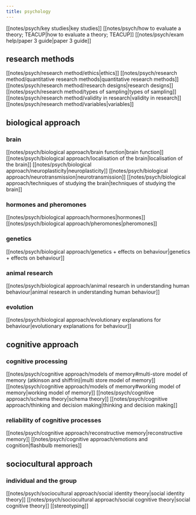 ```yaml
---
title: psychology
---
```

[[notes/psych/key studies|key studies]] 
[[notes/psych/how to evaluate a theory; TEACUP|how to evaluate a theory; TEACUP]] 
[[notes/psych/exam help/paper 3 guide|paper 3 guide]] 
## research methods
[[notes/psych/research method/ethics|ethics]]
[[notes/psych/research method/quantitative research methods|quantitative research methods]]
[[notes/psych/research method/research designs|research designs]]
[[notes/psych/research method/types of sampling|types of sampling]]
[[notes/psych/research method/validity in research|validity in research]]
[[notes/psych/research method/variables|variables]]
## biological approach
### brain 
[[notes/psych/biological approach/brain function|brain function]]
[[notes/psych/biological approach/localisation of the brain|localisation of the brain]]
[[notes/psych/biological approach/neuroplasticity|neuroplasticity]]
[[notes/psych/biological approach/neurotransmission|neurotransmission]]
[[notes/psych/biological approach/techniques of studying the brain|techniques of studying the brain]]
### hormones and pheromones
[[notes/psych/biological approach/hormones|hormones]]
[[notes/psych/biological approach/pheromones|pheromones]]
### genetics
[[notes/psych/biological approach/genetics + effects on behaviour|genetics + effects on behaviour]]
### animal research 
[[notes/psych/biological approach/animal research in understanding human behaviour|animal research in understanding human behaviour]]
### evolution
[[notes/psych/biological approach/evolutionary explanations for behaviour|evolutionary explanations for behaviour]] 
## cognitive approach
### cognitive processing
[[notes/psych/cognitive approach/models of memory#multi-store model of memory (atkinson and shiffrin)|multi store model of memory]]
[[notes/psych/cognitive approach/models of memory#working model of memory|working model of memory]]
[[notes/psych/cognitive approach/schema theory|schema theory]] 
[[notes/psych/cognitive approach/thinking and decision making|thinking and decision making]]
### reliability of cognitive processes
[[notes/psych/cognitive approach/reconstructive memory|reconstructive memory]]
[[notes/psych/cognitive approach/emotions and cognition|flashbulb memories]]
## sociocultural approach
### individual and the group
[[notes/psych/sociocultural approach/social identity theory|social identity theory]]
[[notes/psych/sociocultural approach/social cognitive theory|social cognitive theory]]
[[stereotyping]]